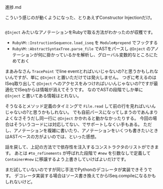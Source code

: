 進捗.md

こういう感じのが動くようになった、とりあえずConstructor Injectionだけ。

```ruby
```

`@Inject` みたいなアノテーションをRubyで取る方法がわかったのが収穫です。

- `RubyVM::InstructionSequence.load_iseq` を `Module#prepend` でフックする
- `RubyVM::AbstractSyntaxTree.parse_file` でASTをパースし `@Inject` のアノテーションが何に掛かっているかを解析し、グローバル変数的なところにためておく

まあみなさん `TracePoint` でline eventとればいいじゃないの?と思うかもしれないんですが、単に `@Inject` と置いただけでは発火しません。
つぎに考えるのはISeq取り出して `@Inject` へのアクセスをみつければいいんじゃないの?ですが最適化でISeqからは情報が消えてそうです。
なのでASTの段階でしか単に `@Inject` と書いてある情報はとれない。

そうなるとメソッド定義のタイミングで `File.read` して前の行を見ればいいんじゃないの?と思うかもしれない。
でも自前パースになってしまうのであんまりよくなさそうだし同一行に `@Inject` かかれると動かなかったりする。
今回の場合はそういうコードには対応してない、でサポートしなくい手もある。
ただし、アノテーションを複雑に書いたり、アノテーションをいくつも書きたいときはASTベースの方がよいのでは、といった感想。

話を戻して、上記の方法でで依存性を注入するコンストラクタのリストができます。
あとは `#to_refinements` が呼ばれた段階で `#new` を引数なしで定義して `Container#new` に移譲するよう上書きしていけばよいだけです。

まだ試していないのですが同じ手法でPythonのデコレータが実装できそうです。
デコレータ実装する場合はソース書き換えてからISeq.compileになるかもしれないけど。
